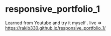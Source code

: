 # responsive_portfolio_1
Learned from Youtube and try it myself . 
live => https://rakib330.github.io/responsive_portfolio_1/
